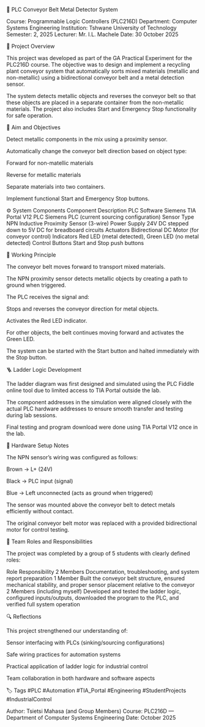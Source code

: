 🚧 PLC Conveyor Belt Metal Detector System

Course: Programmable Logic Controllers (PLC216D)
Department: Computer Systems Engineering
Institution: Tshwane University of Technology
Semester: 2, 2025
Lecturer: Mr. I.L. Machele
Date: 30 October 2025

🧭 Project Overview

This project was developed as part of the GA Practical Experiment for the PLC216D course.
The objective was to design and implement a recycling plant conveyor system that automatically sorts mixed materials (metallic and non-metallic) using a bidirectional conveyor belt and a metal detection sensor.

The system detects metallic objects and reverses the conveyor belt so that these objects are placed in a separate container from the non-metallic materials. The project also includes Start and Emergency Stop functionality for safe operation.

🎯 Aim and Objectives

Detect metallic components in the mix using a proximity sensor.

Automatically change the conveyor belt direction based on object type:

Forward for non-matellic materials

Reverse for metallic materials

Separate materials into two containers.

Implement functional Start and Emergency Stop buttons.

⚙️ System Components
Component	Description
PLC Software	Siemens TIA Portal V12
PLC	Siemens PLC (current sourcing configuration)
Sensor Type	NPN Inductive Proximity Sensor (3-wire)
Power Supply	24V DC stepped down to 5V DC for breadboard circuits
Actuators	Bidirectional DC Motor (for conveyor control)
Indicators	Red LED (metal detected), Green LED (no metal detected)
Control Buttons	Start and Stop push buttons

🧠 Working Principle

The conveyor belt moves forward to transport mixed materials.

The NPN proximity sensor detects metallic objects by creating a path to ground when triggered.

The PLC receives the signal and:

Stops and reverses the conveyor direction for metal objects.

Activates the Red LED indicator.

For other objects, the belt continues moving forward and activates the Green LED.

The system can be started with the Start button and halted immediately with the Stop button.

🪜 Ladder Logic Development

The ladder diagram was first designed and simulated using the PLC Fiddle online tool due to limited access to TIA Portal outside the lab.

The component addresses in the simulation were aligned closely with the actual PLC hardware addresses to ensure smooth transfer and testing during lab sessions.

Final testing and program download were done using TIA Portal V12 once in the lab.

🧩 Hardware Setup Notes

The NPN sensor’s wiring was configured as follows:

Brown → L+ (24V)

Black → PLC input (signal)

Blue → Left unconnected (acts as ground when triggered)

The sensor was mounted above the conveyor belt to detect metals efficiently without contact.

The original conveyor belt motor was replaced with a provided bidirectional motor for control testing.

👥 Team Roles and Responsibilities

The project was completed by a group of 5 students with clearly defined roles:

Role	Responsibility
2 Members	Documentation, troubleshooting, and system report preparation
1 Member	Built the conveyor belt structure, ensured mechanical stability, and proper sensor placement relative to the conveyor
2 Members (including myself)	Developed and tested the ladder logic, configured inputs/outputs, downloaded the program to the PLC, and verified full system operation

🔍 Reflections

This project strengthened our understanding of:

Sensor interfacing with PLCs (sinking/sourcing configurations)

Safe wiring practices for automation systems

Practical application of ladder logic for industrial control

Team collaboration in both hardware and software aspects

🏷️ Tags
#PLC #Automation #TIA_Portal #Engineering #StudentProjects #IndustrialControl

Author: Tsietsi Mahasa (and Group Members)
Course: PLC216D — Department of Computer Systems Engineering
Date: October 2025
